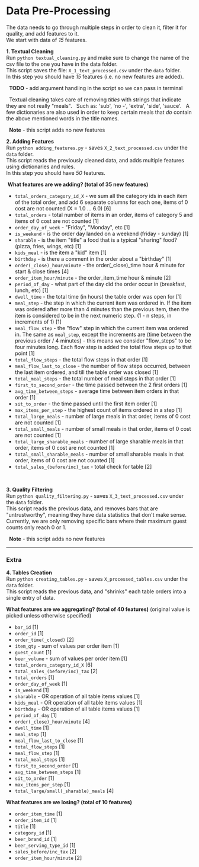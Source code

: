 # Data Pre-Processing

The data needs to go through multiple steps in order to clean it, filter it for quality, and add features to it.  
We start with data of *15* features.

**1. Textual Cleaning** <br />
Run `python textual_cleaning.py` and make sure to change the name of the csv file to the one you have in the data folder. <br />
This script saves the file: `X_1_text_processed.csv` under the `data` folder.  
In this step you should have *15* features (i.e. no new features are added).

&nbsp;&nbsp;**TODO** - add argument handling in the script so we can pass in terminal <br />

&nbsp;&nbsp;Textual cleaning takes care of removing *titles* with strings that indicate they are not really "meals".
&nbsp;&nbsp;Such as: 'sub', 'no -', 'extra', 'side', 'sauce'.
&nbsp;&nbsp;A few dictionaries are also used in order to keep certain meals that *do* contain the above mentioned words in the title   names.

&nbsp;&nbsp;**Note** - this script adds no new features <br />

**2. Adding Features** <br />
Run `python adding_features.py` - saves `X_2_text_processed.csv` under the `data` folder. <br />
This script reads the previously cleaned data, and adds multiple features using dictionaries and rules.  
In this step you should have *50* features.

&nbsp;**What features are we adding? (total of 35 new features)** <br />
  - `total_orders_category_id_X` - we sum all the category ids in each item of the total order, and add 6 separate columns for each one, items of 0 cost are not counted (X = 1.0 ... 6.0) \[6]
  - `total_orders` - total number of items in an order, items of category 5 and items of 0 cost are not counted \[1]
  - `order_day_of_week` - "Friday", "Monday", etc \[1]
  - `is_weekend` - is the order day landed on a weekend (friday - sunday) \[1]
  - `sharable` - is the item "title" a food that is a typical "sharing" food? (pizza, fries, wings, etc) \[1]
  - `kids_meal` - is the item a "kid" item \[1]
  - `birthday` - is there a comment in the order about a "birthday" \[1]
  - `order(_close)_hour/minute` - the order(_close)_time hour & minute for start & close times \[4]
  - `order_item_hour/minute` - the order_item_time hour & minute \[2]
  - `period_of_day` - what part of the day did the order occur in (breakfast, lunch, etc) \[1]
  - `dwell_time` - the total time (in hours) the table order was open for \[1]
  - `meal_step` - the step in which the current item was ordered in. If the item was ordered after more than 4 minutes than the previous item, then the item is considered to be in the next numeric step. (1 - n steps, in increments of 1) \[1]
  - `meal_flow_step` - the "flow" step in which the current item was ordered in. The same as `meal_step`, except the increments are (time between the previous order / 4 minutes) - this means we consider "flow_steps" to be four minutes long. Each flow step is added the total flow steps up to that point \[1]
  - `total_flow_steps` - the total flow steps in that order \[1]
  - `meal_flow_last_to_close` - the number of flow steps occurred, between the last item ordered, and till the table order was closed \[1]
  - `total_meal_steps` - the total number of meal steps in that order \[1]
  - `first_to_second_order` - the time passed between the 2 first orders \[1]
  - `avg_time_between_steps` - average time between item orders in that order \[1]
  - `sit_to_order` - the time passed until the first item order \[1]
  - `max_items_per_step` - the highest count of items ordered in a step \[1]
  - `total_large_meals` - number of large meals in that order, items of 0 cost are not counted \[1]
  - `total_small_meals` - number of small meals in that order, items of 0 cost are not counted \[1]
  - `total_large_sharable_meals` - number of large sharable meals in that order, items of 0 cost are not counted \[1]
  - `total_small_sharable_meals` - number of small sharable meals in that order, items of 0 cost are not counted \[1]
  - `total_sales_(before/inc)_tax` - total check for table \[2]
<br />

**3. Quality Filtering** <br />
Run `python quality_filtering.py` - saves `X_3_text_processed.csv` under the `data` folder. <br />
This script reads the previous data, and removes bars that are "untrustworthy", meaning they have data statistics that don't make sense.
Currently, we are only removing specific bars where their maximum guest counts only reach 0 or 1.

&nbsp;&nbsp;**Note** - this script adds no new features <br />

-----
### Extra
**4. Tables Creation** <br />
Run `python creating_tables.py` - saves `X_processed_tables.csv` under the `data` folder. <br />
This script reads the previous data, and "shrinks" each table orders into a single entry of data. <br />

**What features are we aggregating? (total of 40 features)** (original value is picked unless otherwise specified) <br />
  - `bar_id` \[1]
  - `order_id` \[1]
  - `order_time(_closed)` \[2]
  - `item_qty` - sum of values per order item \[1]
  - `guest_count` \[1]
  - `beer_volume` - sum of values per order item \[1]
  - `total_orders_category_id_X` \[6]
  - `total_sales_(before/inc)_tax` \[2]
  - `total_orders` \[1]
  - `order_day_of_week` \[1]
  - `is_weekend` \[1]
  - `sharable` - OR operation of all table items values \[1]
  - `kids_meal` - OR operation of all table items values \[1]
  - `birthday` - OR operation of all table items values \[1]
  - `period_of_day` \[1]
  - `order(_close)_hour/minute` \[4]
  - `dwell_time` \[1]
  - `meal_step` \[1]
  - `meal_flow_last_to_close` \[1]
  - `total_flow_steps` \[1]
  - `meal_flow_step` \[1]
  - `total_meal_steps` \[1]
  - `first_to_second_order` \[1]
  - `avg_time_between_steps` \[1]
  - `sit_to_order` \[1]
  - `max_items_per_step` \[1]
  - `total_large/small(_sharable)_meals` \[4]

**What features are we losing? (total of 10 features)** <br />
  - `order_item_time` \[1]
  - `order_item_id` \[1]
  - `title` \[1]
  - `category_id` \[1]
  - `beer_brand_id` \[1]
  - `beer_serving_type_id` \[1]
  - `sales_before/inc_tax` \[2]
  - `order_item_hour/minute` \[2]